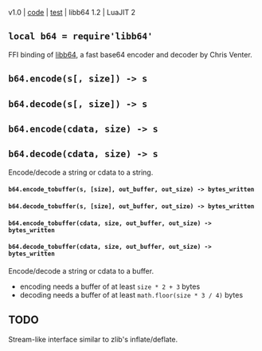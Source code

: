 v1.0 | [code](http://code.google.com/p/lua-files/source/browse/libb64.lua) | [test](http://code.google.com/p/lua-files/source/browse/libb64_test.lua) | libb64 1.2 | LuaJIT 2

## `local b64 = require'libb64'` ##

FFI binding of [libb64](http://libb64.sourceforge.net/), a fast base64 encoder and decoder by Chris Venter.

## `b64.encode(s[, size]) -> s` ##
## `b64.decode(s[, size]) -> s` ##
## `b64.encode(cdata, size) -> s` ##
## `b64.decode(cdata, size) -> s` ##

Encode/decode a string or cdata to a string.

#### `b64.encode_tobuffer(s, [size], out_buffer, out_size) -> bytes_written` ####
#### `b64.decode_tobuffer(s, [size], out_buffer, out_size) -> bytes_written` ####
#### `b64.encode_tobuffer(cdata, size, out_buffer, out_size) -> bytes_written` ####
#### `b64.decode_tobuffer(cdata, size, out_buffer, out_size) -> bytes_written` ####

Encode/decode a string or cdata to a buffer.
  * encoding needs a buffer of at least `size * 2 + 3` bytes
  * decoding needs a buffer of at least `math.floor(size * 3 / 4)` bytes

## TODO ##

Stream-like interface similar to zlib's inflate/deflate.